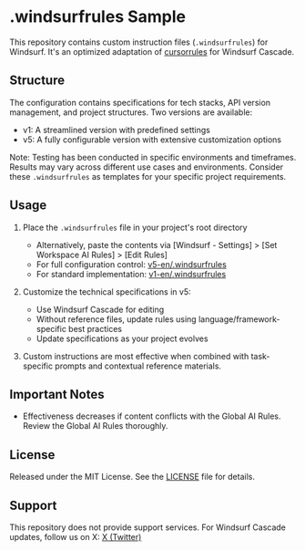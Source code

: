 # .windsurfrules Sample

This repository contains custom instruction files (`.windsurfrules`) for Windsurf. 
It's an optimized adaptation of [cursorrules](https://github.com/kinopeee/cursorrules) for Windsurf Cascade.

## Structure

The configuration contains specifications for tech stacks, API version management, and project structures. Two versions are available:
- v1: A streamlined version with predefined settings
- v5: A fully configurable version with extensive customization options

Note: Testing has been conducted in specific environments and timeframes. Results may vary across different use cases and environments. Consider these `.windsurfrules` as templates for your specific project requirements.

## Usage

1. Place the `.windsurfrules` file in your project's root directory
   - Alternatively, paste the contents via [Windsurf - Settings] > [Set Workspace AI Rules] > [Edit Rules]
   - For full configuration control: [v5-en/.windsurfrules](v5-en/.windsurfrules)
   - For standard implementation: [v1-en/.windsurfrules](v1-en/.windsurfrules)

2. Customize the technical specifications in v5:
   - Use Windsurf Cascade for editing
   - Without reference files, update rules using language/framework-specific best practices
   - Update specifications as your project evolves

3. Custom instructions are most effective when combined with task-specific prompts and contextual reference materials.

## Important Notes

- Effectiveness decreases if content conflicts with the Global AI Rules. Review the Global AI Rules thoroughly.

## License

Released under the MIT License. See the [LICENSE](LICENSE) file for details.

## Support

This repository does not provide support services. For Windsurf Cascade updates, follow us on X:
[X (Twitter)](https://x.com/kinopee_ai)